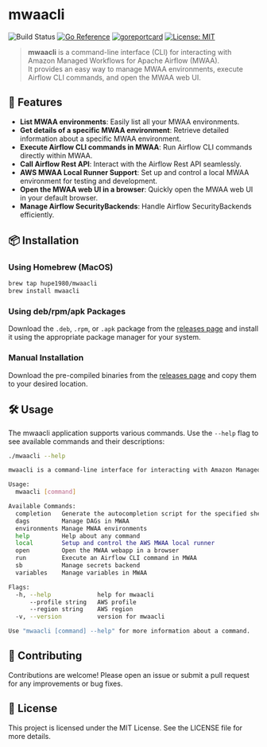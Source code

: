 # mwaacli
![Build Status](https://github.com/hupe1980/mwaacli/workflows/build/badge.svg) 
[![Go Reference](https://pkg.go.dev/badge/github.com/hupe1980/mwaacli.svg)](https://pkg.go.dev/github.com/hupe1980/mwaacli)
[![goreportcard](https://goreportcard.com/badge/github.com/hupe1980/mwaacli)](https://goreportcard.com/report/github.com/hupe1980/mwaacli)
[![License: MIT](https://img.shields.io/badge/License-MIT-yellow.svg)](https://opensource.org/licenses/MIT)
> **mwaacli** is a command-line interface (CLI) for interacting with Amazon Managed Workflows for Apache Airflow (MWAA).  
It provides an easy way to manage MWAA environments, execute Airflow CLI commands, and open the MWAA web UI.

## 🚀 Features

- **List MWAA environments**: Easily list all your MWAA environments.
- **Get details of a specific MWAA environment**: Retrieve detailed information about a specific MWAA environment.
- **Execute Airflow CLI commands in MWAA**: Run Airflow CLI commands directly within MWAA.
- **Call Airflow Rest API**: Interact with the Airflow Rest API seamlessly.
- **AWS MWAA Local Runner Support**: Set up and control a local MWAA environment for testing and development.
- **Open the MWAA web UI in a browser**: Quickly open the MWAA web UI in your default browser.
- **Manage Airflow SecurityBackends**: Handle Airflow SecurityBackends efficiently.

## 📦 Installation

### Using Homebrew (MacOS)
```sh
brew tap hupe1980/mwaacli
brew install mwaacli
```

### Using deb/rpm/apk Packages

Download the `.deb`, `.rpm`, or `.apk` package from the [releases page](https://github.com/hupe1980/mwaacli/releases) and install it using the appropriate package manager for your system.

### Manual Installation

Download the pre-compiled binaries from the [releases page](https://github.com/hupe1980/mwaacli/releases) and copy them to your desired location.


## 🛠 Usage

The mwaacli application supports various commands. Use the `--help` flag to see available commands and their descriptions:

```bash
./mwaacli --help

mwaacli is a command-line interface for interacting with Amazon Managed Workflows for Apache Airflow (MWAA).

Usage:
  mwaacli [command]

Available Commands:
  completion   Generate the autocompletion script for the specified shell
  dags         Manage DAGs in MWAA
  environments Manage MWAA environments
  help         Help about any command
  local        Setup and control the AWS MWAA local runner
  open         Open the MWAA webapp in a browser
  run          Execute an Airflow CLI command in MWAA
  sb           Manage secrets backend
  variables    Manage variables in MWAA

Flags:
  -h, --help             help for mwaacli
      --profile string   AWS profile
      --region string    AWS region
  -v, --version          version for mwaacli

Use "mwaacli [command] --help" for more information about a command.
```


## 🤝 Contributing

Contributions are welcome! Please open an issue or submit a pull request for any improvements or bug fixes.

## 📝 License

This project is licensed under the MIT License. See the LICENSE file for more details.